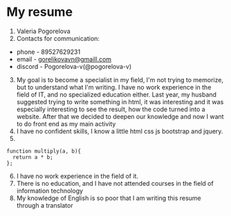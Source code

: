 # My resume
1. Valeria Pogorelova
2. Contacts for communication:
 * phone - 89527629231
 * email - gorelikovavn@gmaill.com
 * discord - Pogorelova-v(@pogorelova-v)
 3. My goal is to become a specialist in my field, I'm not trying to memorize, but to understand what I'm writing. I have no work experience in the field of IT, and no specialized education either. Last year, my husband suggested trying to write something in html, it was interesting and it was especially interesting to see the result, how the code turned into a website. After that we decided to deepen our knowledge and now I want to do front end as my main activity
4. I have no confident skills, I know a little html css js bootstrap and jquery.
5. 
``` 
function multiply(a, b){
  return a * b;
};
```
6. I have no work experience in the field of it.
7. There is no education, and I have not attended courses in the field
of information technology
8. My knowledge of English is so poor that I am writing this resume through a translator
